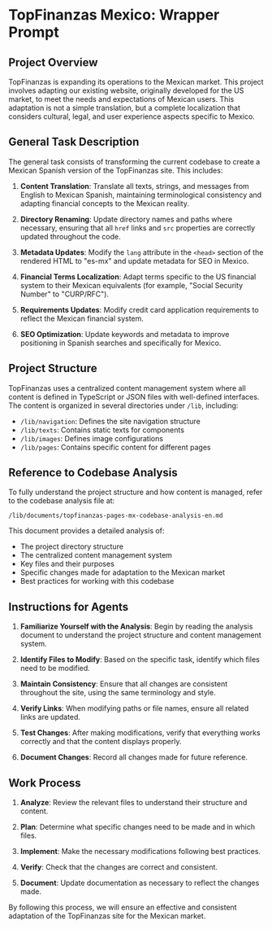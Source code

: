 # TopFinanzas Mexico: Wrapper Prompt

## Project Overview

TopFinanzas is expanding its operations to the Mexican market. This project involves adapting our existing website, originally developed for the US market, to meet the needs and expectations of Mexican users. This adaptation is not a simple translation, but a complete localization that considers cultural, legal, and user experience aspects specific to Mexico.

## General Task Description

The general task consists of transforming the current codebase to create a Mexican Spanish version of the TopFinanzas site. This includes:

1. **Content Translation**: Translate all texts, strings, and messages from English to Mexican Spanish, maintaining terminological consistency and adapting financial concepts to the Mexican reality.

2. **Directory Renaming**: Update directory names and paths where necessary, ensuring that all `href` links and `src` properties are correctly updated throughout the code.

3. **Metadata Updates**: Modify the `lang` attribute in the `<head>` section of the rendered HTML to "es-mx" and update metadata for SEO in Mexico.

4. **Financial Terms Localization**: Adapt terms specific to the US financial system to their Mexican equivalents (for example, "Social Security Number" to "CURP/RFC").

5. **Requirements Updates**: Modify credit card application requirements to reflect the Mexican financial system.

6. **SEO Optimization**: Update keywords and metadata to improve positioning in Spanish searches and specifically for Mexico.

## Project Structure

TopFinanzas uses a centralized content management system where all content is defined in TypeScript or JSON files with well-defined interfaces. The content is organized in several directories under `/lib`, including:

- `/lib/navigation`: Defines the site navigation structure
- `/lib/texts`: Contains static texts for components
- `/lib/images`: Defines image configurations
- `/lib/pages`: Contains specific content for different pages

## Reference to Codebase Analysis

To fully understand the project structure and how content is managed, refer to the codebase analysis file at:

`/lib/documents/topfinanzas-pages-mx-codebase-analysis-en.md`

This document provides a detailed analysis of:

- The project directory structure
- The centralized content management system
- Key files and their purposes
- Specific changes made for adaptation to the Mexican market
- Best practices for working with this codebase

## Instructions for Agents

1. **Familiarize Yourself with the Analysis**: Begin by reading the analysis document to understand the project structure and content management system.

2. **Identify Files to Modify**: Based on the specific task, identify which files need to be modified.

3. **Maintain Consistency**: Ensure that all changes are consistent throughout the site, using the same terminology and style.

4. **Verify Links**: When modifying paths or file names, ensure all related links are updated.

5. **Test Changes**: After making modifications, verify that everything works correctly and that the content displays properly.

6. **Document Changes**: Record all changes made for future reference.

## Work Process

1. **Analyze**: Review the relevant files to understand their structure and content.

2. **Plan**: Determine what specific changes need to be made and in which files.

3. **Implement**: Make the necessary modifications following best practices.

4. **Verify**: Check that the changes are correct and consistent.

5. **Document**: Update documentation as necessary to reflect the changes made.

By following this process, we will ensure an effective and consistent adaptation of the TopFinanzas site for the Mexican market.
